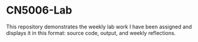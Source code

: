 # CN5006-Lab
This repository demonstrates the weekly lab work I have been assigned and displays it in this format: source code, output, and weekly reflections.
